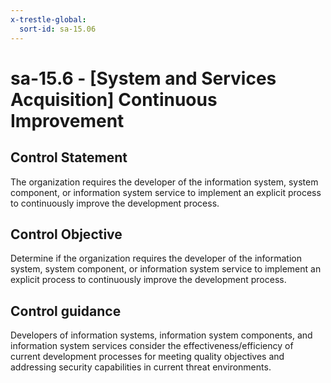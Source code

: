 ```yaml
---
x-trestle-global:
  sort-id: sa-15.06
---
```


# sa-15.6 - \[System and Services Acquisition\] Continuous Improvement

## Control Statement

The organization requires the developer of the information system, system component, or information system service to implement an explicit process to continuously improve the development process.

## Control Objective

Determine if the organization requires the developer of the information system, system component, or information system service to implement an explicit process to continuously improve the development process.

## Control guidance

Developers of information systems, information system components, and information system services consider the effectiveness/efficiency of current development processes for meeting quality objectives and addressing security capabilities in current threat environments.
